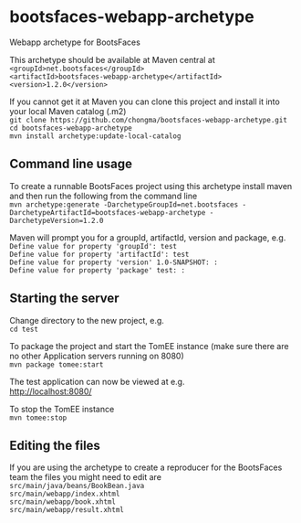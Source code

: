 # bootsfaces-webapp-archetype
Webapp archetype for BootsFaces

This archetype should be available at Maven central at  
`<groupId>net.bootsfaces</groupId>`  
`<artifactId>bootsfaces-webapp-archetype</artifactId>`  
`<version>1.2.0</version>`  

If you cannot get it at Maven you can clone this project and install it into your local Maven catalog (.m2)  
`git clone https://github.com/chongma/bootsfaces-webapp-archetype.git`  
`cd bootsfaces-webapp-archetype`  
`mvn install archetype:update-local-catalog`  

## Command line usage

To create a runnable BootsFaces project using this archetype install maven and then run the following from the command line  
`mvn archetype:generate -DarchetypeGroupId=net.bootsfaces -DarchetypeArtifactId=bootsfaces-webapp-archetype -DarchetypeVersion=1.2.0`

Maven will prompt you for a groupId, artifactId, version and package, e.g.  
`Define value for property 'groupId': test`  
`Define value for property 'artifactId': test`  
`Define value for property 'version' 1.0-SNAPSHOT: :`  
`Define value for property 'package' test: :  ` 

## Starting the server

Change directory to the new project, e.g.  
`cd test`

To package the project and start the TomEE instance (make sure there are no other Application servers running on 8080)  
`mvn package tomee:start`

The test application can now be viewed at e.g.  
[http://localhost:8080/](http://localhost:8080/)

To stop the TomEE instance  
`mvn tomee:stop`

## Editing the files

If you are using the archetype to create a reproducer for the BootsFaces team the files you might need to edit are  
`src/main/java/beans/BookBean.java`  
`src/main/webapp/index.xhtml`  
`src/main/webapp/book.xhtml`  
`src/main/webapp/result.xhtml`  